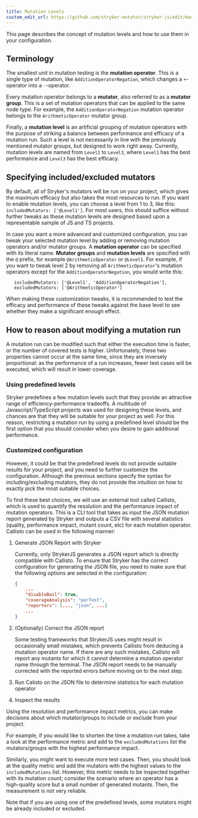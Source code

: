 ```yaml
---
title: Mutation Levels
custom_edit_url: https://github.com/stryker-mutator/stryker-js/edit/master/docs/mutation-levels.md
---
```


This page describes the concept of mutation levels and how to use them in your configuration.

## Terminology
The smallest unit in mutation testing is the **mutation operator**. This is a single type of mutation, like `AdditionOperatorNegation`, which changes a `+`-operator into a `-`-operator.

Every mutation operator belongs to a **mutator**, also referred to as a **mutator group**. This is a set of mutation operators that can be applied to the same node type. 
For example, the `AdditionOperatorNegation` mutation operator belongs to the `ArithmeticOperator` mutator group.

Finally, a **mutation level** is an artificial grouping of mutation operators with the purpose of striking a balance between performance and efficacy of a mutation run. 
Such a level is not necessarily in line with the previously mentioned mutator groups, but designed to work right away.
Currently, mutation levels are named from `Level1` to `Level3`, where `Level1` has the best performance and `Level3` has the best efficacy.

## Specifying included/excluded mutators
By default, all of Stryker's mutators will be run on your project, which gives the maximum efficacy but also takes the most resources to run. 
If you want to enable mutation levels, you can choose a level from 1 to 3, like this: ``includedMutators: ['@Level1']``.
For most users, this should suffice without further tweaks as these mutation levels are designed based upon a representable sample of JS and TS projects.

In case you want a more advanced and customized configuration, you can tweak your selected mutation level by adding or removing mutation operators and/or mutator groups.
A **mutation operator** can be specified with its literal name. **Mutator groups** and **mutation levels** are specified with the `@` prefix, for example `@ArithmeticOperator` or `@Level1`.
For example, if you want to tweak level 2 by removing all `ArithmeticOperator`'s mutation operators except for the `AdditionOperatorNegation`, you would write this: 
```
   includedMutators: ['@Level1', 'AdditionOperatorNegation'],
   excludedMutators: ['@ArithmeticOperator']
```
When making these customization tweaks, it is recommended to test the efficacy and performance of these tweaks against the base level to see whether they make a significant enough effect.

## How to reason about modifying a mutation run

A mutation run can be modified such that either the execution time is faster, or the number of covered tests is higher. Unfortunately, these two properties cannot occur at the same time, since they are inversely proportional: as the performance of a run increases, fewer test cases will be executed, which will result in lower coverage.

### Using predefined levels

Stryker predefines a few mutation levels such that they provide an attractive range of efficiency-performance tradeoffs. A multitude of Javascript/TypeScript projects was used for designing these levels, and chances are that they will be suitable for your project as well. For this reason, restricting a mutation run by using a predefined level should be the first option that you should consider when you desire to gain additional performance. 

### Customized configuration

However, it could be that the predefined levels do not provide suitable results for your project, and you need to further customize the configuration. Although the previous sections specify the syntax for including/excluding mutators, they do not provide the intuition on how to exactly pick the most suitable choices. 

To find these best choices, we will use an external tool called Callisto, which is used to quantify the resolution and the performance impact of mutation operators. This is a CLI tool that takes as input the JSON mutation report generated by Stryker and outputs a CSV file with several statistics (quality, performance impact, mutant count, etc) for each mutation operator. Callisto can be used in the following manner:


1. Generate JSON Report with Stryker

    Currently, only StrykerJS generates a JSON report which is directly compatible with Callisto. To ensure that Stryker has the correct configuration for generating the JSON file, you need to make sure that the following options are selected in the configuration:

    ```json
    {
        ...
        "disableBail": true,
        "coverageAnalysis": "perTest",
        "reporters": [..., "json", ...]
        ...
    }
    ```

2. (Optionally) Correct the JSON report

    Some testing frameworks that StrykerJS uses might result in occasionally small mistakes, which prevents Callisto from deducing a mutation operator name. If there are any such mistakes, Callisto will report any mutants for which it cannot determine a mutation operator name through the terminal. The JSON report needs to be manually corrected with the reported errors before moving on to the next step.

3. Run Calisto on the JSON file to determine statistics for each mutation operator

4. Inspect the results

Using the resolution and performance impact metrics, you can make decisions about which mutator/groups to include or exclude from your project. 

For example, if you would like to shorten the time a mutation run takes, take a look at the performance metric and add to the `excludedMutations` list the mutators/groups with the highest performance impact. 

Similarly, you might want to execute more test cases. Then, you should look at the quality metric and add the mutators with the highest values to the `includedMutations` list. However, this metric needs to be inspected together with its mutation count; consider the scenario where an operator has a high-quality score but a small number of generated mutants. Then, the measurement is not very reliable. 

Note that if you are using one of the predefined levels, some mutators might be already included or excluded.    